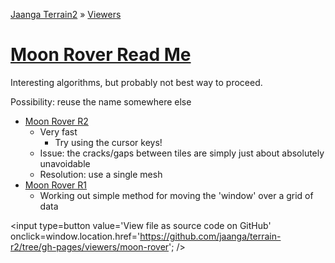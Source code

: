 [Jaanga Terrain2]( http://jaanga.github.io/terrain-r2/index.html ) &raquo; [Viewers]( http://jaanga.github.io/terrain-r2/viewers/index.html )

[Moon Rover Read Me]( ./index.html )
===
<span style=display:none; >[View as web page]( http://jaanga.github.io/terrain-r2/viewers/moon-rover/ "view the files as apps." ) <input value="<< You are here" size=15 style="font:bold 11pt monospace;border-width:0;" ></span>  

Interesting algorithms, but probably not best way to proceed.

Possibility: reuse the name somewhere else

* [Moon Rover R2]( http://jaanga.github.io/terrain-r2/viewers/moon-rover/moon-rover-r2.html )
	* Very fast
		* Try using the cursor keys!
	* Issue: the cracks/gaps between tiles are simply just about absolutely unavoidable
	* Resolution: use a single mesh
* [Moon Rover R1]( http://jaanga.github.io/terrain-r2/viewers/moon-rover/moon-rover-r1.html )
	* Working out simple method for moving the 'window' over a grid of data

<input type=button value='View file as source code on GitHub' onclick=window.location.href='https://github.com/jaanga/terrain-r2/tree/gh-pages/viewers/moon-rover'; />
